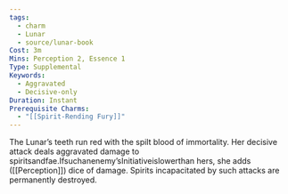```yaml
---
tags:
  - charm
  - Lunar
  - source/lunar-book
Cost: 3m
Mins: Perception 2, Essence 1
Type: Supplemental
Keywords:
  - Aggravated
  - Decisive-only
Duration: Instant
Prerequisite Charms:
  - "[[Spirit-Rending Fury]]"
---
```

The Lunar’s teeth run red with the spilt blood of immortality. Her decisive attack deals aggravated damage to spiritsandfae.Ifsuchanenemy’sInitiativeislowerthan hers, she adds ([[Perception]]) dice of damage. Spirits incapacitated by such attacks are permanently destroyed.